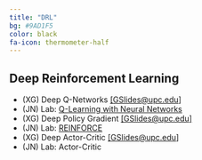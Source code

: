 ```yaml
---
title: "DRL"
bg: #9AD1F5
color: black
fa-icon: thermometer-half
---
```


## Deep Reinforcement Learning

* (XG) Deep Q-Networks [[GSlides@upc.edu]][dqn-slides]
* (JN) Lab: [Q-Learning with Neural Networks][Lab-QNN]
* (XG) Deep Policy Gradient [[GSlides@upc.edu]][dpg-slides]
* (JN) Lab: [REINFORCE][Lab-REINFORCE]
* (XG) Deep Actor-Critic [[GSlides@upc.edu]][dac-slides]
* (JN) Lab: Actor-Critic


[dqn-slides]: https://docs.google.com/presentation/d/1M0xkCVxTuTfWats5hehpjLaRduyypXz6hY5v79AKHmk/edit?usp=sharing
[dpg-slides]: https://docs.google.com/presentation/d/1pXKvWh2W7ARhz2zX5L7R-CYkHY-RRA6u82oUwX3zzAU/edit?usp=sharing
[dac-slides]: https://docs.google.com/presentation/d/1NdKPnHcr46d0DbXfVBTREZO80739nimGoXFhQ6hvgOc/edit?usp=sharing
[Lab-QNN]:https://github.com/telecombcn-dl/mrl-2020/blob/gh-pages/labs/mrl_2020_05_qlearn_nn_todo.ipynb
[Lab-REINFORCE]:https://github.com/telecombcn-dl/mrl-2020/blob/gh-pages/labs/mrl_2020_07_reinforce_todo.ipynb

